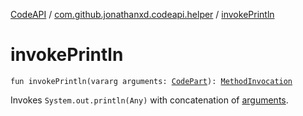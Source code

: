 [CodeAPI](../index.md) / [com.github.jonathanxd.codeapi.helper](index.md) / [invokePrintln](.)

# invokePrintln

`fun invokePrintln(vararg arguments: `[`CodePart`](../com.github.jonathanxd.codeapi/-code-part/index.md)`): `[`MethodInvocation`](../com.github.jonathanxd.codeapi.base/-method-invocation/index.md)

Invokes `System.out.println(Any)` with concatenation of [arguments](invoke-println.md#com.github.jonathanxd.codeapi.helper$invokePrintln(kotlin.Array((com.github.jonathanxd.codeapi.CodePart)))/arguments).

